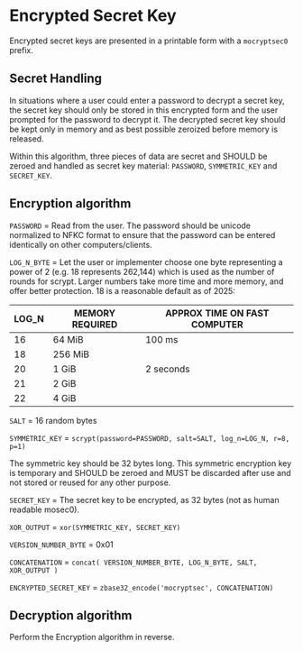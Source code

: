 # Encrypted Secret Key

Encrypted secret keys are presented in a printable form with a `mocryptsec0` prefix.

## Secret Handling

In situations where a user could enter a password to decrypt a secret key, the secret key
should only be stored in this encrypted form and the user prompted for the password to decrypt
it. The decrypted secret key should be kept only in memory and as best possible zeroized before
memory is released.

Within this algorithm, three pieces of data are secret and SHOULD be zeroed and handled
as secret key material:  `PASSWORD`, `SYMMETRIC_KEY` and `SECRET_KEY`.

## Encryption algorithm

`PASSWORD` = Read from the user. The password should be unicode normalized to NFKC format
to ensure that the password can be entered identically on other computers/clients.

`LOG_N_BYTE` = Let the user or implementer choose one byte representing a power of 2 (e.g.
18 represents 262,144) which is used as the number of rounds for scrypt. Larger numbers take
more time and more memory, and offer better protection. 18 is a reasonable default as of
2025:

| LOG_N | MEMORY REQUIRED | APPROX TIME ON FAST COMPUTER |
|-------|-----------------|----------------------------- |
| 16    | 64 MiB          | 100 ms                       |
| 18    | 256 MiB         |                              |
| 20    | 1 GiB           | 2 seconds                    |
| 21    | 2 GiB           |                              |
| 22    | 4 GiB           |                              |

`SALT` = 16 random bytes

`SYMMETRIC_KEY` = `scrypt(password=PASSWORD, salt=SALT, log_n=LOG_N, r=8, p=1)`

The symmetric key should be 32 bytes long. This symmetric encryption key is temporary and
SHOULD be zeroed and MUST be discarded after use and not stored or reused for any other purpose.

`SECRET_KEY` = The secret key to be encrypted, as 32 bytes (not as human readable mosec0).

`XOR_OUTPUT` = `xor(SYMMETRIC_KEY, SECRET_KEY)`

`VERSION_NUMBER_BYTE` = 0x01

`CONCATENATION` = `concat( VERSION_NUMBER_BYTE, LOG_N_BYTE, SALT, XOR_OUTPUT )`

`ENCRYPTED_SECRET_KEY` = `zbase32_encode('mocryptsec', CONCATENATION)`

## Decryption algorithm

Perform the Encryption algorithm in reverse.
